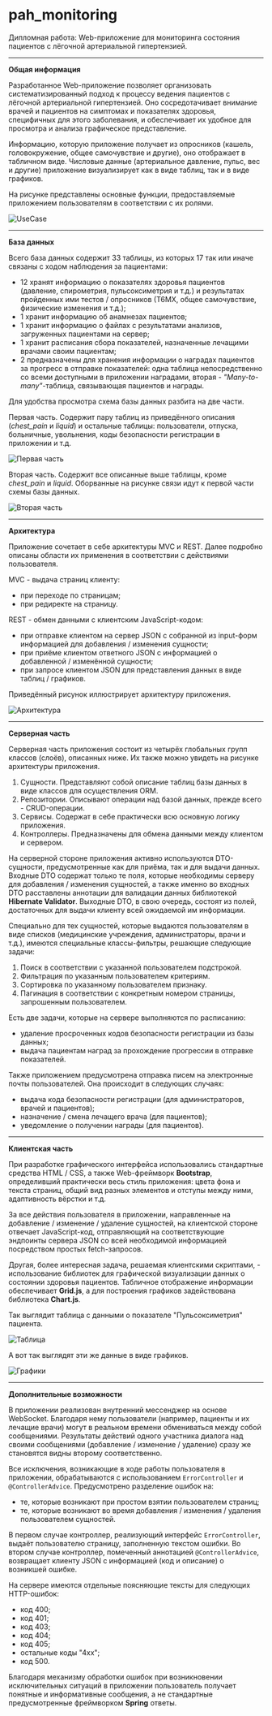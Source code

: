 # pah_monitoring
Дипломная работа: Web-приложение для мониторинга состояния пациентов с лёгочной артериальной гипертензией.

_______

**Общая информация**

Разработанное Web-приложение позволяет организовать систематизированный подход к процессу ведения пациентов с лёгочной артериальной гипертензией. Оно сосредотачивает внимание врачей и пациентов на симптомах и показателях здоровья, специфичных для этого заболевания, и обеспечивает их удобное для просмотра и анализа графическое представление.

Информацию, которую приложение получает из опросников (кашель, головокружение, общее самочувствие и другие), оно отображает в табличном виде. Числовые данные (артериальное давление, пульс, вес и другие) приложение визуализирует как в виде таблиц, так и в виде графиков.

На рисунке представлены основные функции, предоставляемые приложением пользователям в соответствии с их ролями.

![UseCase](https://github.com/user-attachments/assets/8feaf8f5-4437-4b47-80ee-e561c7205e19)

_______

**База данных**

Всего база данных содержит 33 таблицы, из которых 17 так или иначе связаны с ходом наблюдения за пациентами:

- 12 хранят информацию о показателях здоровья пациентов (давление, спирометрия, пульсоксиметрия и т.д.) и результатах пройденных ими тестов / опросников (Т6МХ, общее самочувствие, физические изменения и т.д.);
- 1 хранит информацию об анамнезах пациентов;
- 1 хранит информацию о файлах с результатами анализов, загруженных пациентами на сервер;
- 1 хранит расписания сбора показателей, назначенные лечащими врачами своим пациентам;
- 2 предназначены для хранения информации о наградах пациентов за прогресс в отправке показателей: одна таблица непосредственно со всеми доступными в приложении наградами, вторая - *"Many-to-many"*-таблица, связывающая пациентов и награды.

Для удобства просмотра схема базы данных разбита на две части.

Первая часть. Содержит пару таблиц из приведённого описания (*chest_pain* и *liquid*) и остальные таблицы: пользователи, отпуска, больничные, увольнения, коды безопасности регистрации в приложении и т.д.

![Первая часть](https://github.com/user-attachments/assets/927bd989-f75a-4048-9b7a-1a91fddcdb97)

Вторая часть. Содержит все описанные выше таблицы, кроме *chest_pain* и *liquid*. Оборванные на рисунке связи идут к первой части схемы базы данных.

![Вторая часть](https://github.com/user-attachments/assets/51e76912-1be7-4587-a80c-2bf739e9243a)

_______

**Архитектура**

Приложение сочетает в себе архитектуры MVC и REST. Далее подробно описаны области их применения в соответствии с действиями пользователя.

MVC - выдача страниц клиенту:

- при переходе по страницам;
- при редиректе на страницу.

REST - обмен данными с клиентским JavaScript-кодом:

- при отправке клиентом на сервер JSON с собранной из input-форм информацией для добавления / изменения сущности;
- при приёме клиентом ответного JSON с информацией о добавленной / изменённой сущности;
- при запросе клиентом JSON для представления данных в виде таблиц / графиков.

Приведённый рисунок иллюстрирует архитектуру приложения.

![Архитектура](https://github.com/user-attachments/assets/1e26055f-9050-4378-8c7a-488ec0ff09c0)

_______

**Серверная часть**

Серверная часть приложения состоит из четырёх глобальных групп классов (слоёв), описанных ниже. Их также можно увидеть на рисунке архитектуры приложения.

1) Сущности. Представляют собой описание таблиц базы данных в виде классов для осуществления ORM.
2) Репозитории. Описывают операции над базой данных, прежде всего - CRUD-операции.
3) Сервисы. Содержат в себе практически всю основную логику приложения.
4) Контроллеры. Предназначены для обмена данными между клиентом и сервером.

На серверной стороне приложения активно используются DTO-сущности, предусмотренные как для приёма, так и для выдачи данных. Входные DTO содержат только те поля, которые необходимы серверу для добавления / изменения сущностей, а также именно во входных DTO расставлены аннотации для валидации данных библиотекой **Hibernate Validator**. Выходные DTO, в свою очередь, состоят из полей, достаточных для выдачи клиенту всей ожидаемой им информации.

Специально для тех сущностей, которые выдаются пользователям в виде списков (медицинские учреждения, администраторы, врачи и т.д.), имеются специальные классы-фильтры, решающие следующие задачи:

1) Поиск в соответствии с указанной пользователем подстрокой.
2) Фильтрация по указанным пользователем критериям.
3) Сортировка по указанному пользователем признаку.
4) Пагинация в соответствии с конкретным номером страницы, запрошенным пользователем.

Есть две задачи, которые на сервере выполняются по расписанию:

- удаление просроченных кодов безопасности регистрации из базы данных;
- выдача пациентам наград за прохождение прогрессии в отправке показателей.

Также приложением предусмотрена отправка писем на электронные почты пользователей. Она происходит в следующих случаях:

- выдача кода безопасности регистрации (для администраторов, врачей и пациентов);
- назначение / смена лечащего врача (для пациентов);
- уведомление о получении награды (для пациентов).

_______

**Клиентская часть**

При разработке графического интерфейса использовались стандартные средства HTML / CSS, а также Web-фреймворк **Bootstrap**, определивший практически весь стиль приложения: цвета фона и текста страниц, общий вид разных элементов и отступы между ними, адаптивность вёрстки и т.д.

За все действия пользователя в приложении, направленные на добавление / изменение / удаление сущностей, на клиентской стороне отвечает JavaScript-код, отправляющий на соответствующие эндпоинты сервера JSON со всей необходимой информацией посредством простых fetch-запросов.

Другая, более интересная задача, решаемая клиентскими скриптами, - использование библиотек для графической визуализации данных о состоянии здоровья пациентов. Табличное отображение информации обеспечивает **Grid.js**, а для построения графиков задействована библиотека **Chart.js**.

Так выглядит таблица с данными о показателе "Пульсоксиметрия" пациента.

![Таблица](https://github.com/user-attachments/assets/33111d9c-7fd1-4628-b48f-87375f14545e)

А вот так выглядят эти же данные в виде графиков.

![Графики](https://github.com/user-attachments/assets/5dc1ffae-1fb0-4e86-bccb-8655b9da4037)

_______

**Дополнительные возможности**

В приложении реализован внутренний мессенджер на основе WebSocket. Благодаря нему пользователи (например, пациенты и их лечащие врачи) могут в реальном времени обмениваться между собой сообщениями. Результаты действий одного участника диалога над своими сообщениями (добавление / изменение / удаление) сразу же становятся видны второму соответственно.

Все исключения, возникающие в ходе работы пользователя в приложении, обрабатываются с использованием `ErrorController` и `@ControllerAdvice`. Предусмотрено разделение ошибок на:

- те, которые возникают при простом взятии пользователем страниц;
- те, которые возникают во время добавления / изменения / удаления пользователем сущностей.

В первом случае контроллер, реализующий интерфейс `ErrorController`, выдаёт пользователю страницу, заполненную текстом ошибки. Во втором случае контроллер, помеченный аннотацией `@ControllerAdvice`, возвращает клиенту JSON с информацией (код и описание) о возникшей ошибке.

На сервере имеются отдельные поясняющие тексты для следующих HTTP-ошибок:

- код 400;
- код 401;
- код 403;
- код 404;
- код 405;
- остальные коды "4хх";
- код 500.

Благодаря механизму обработки ошибок при возникновении исключительных ситуаций в приложении пользователь получает понятные и информативные сообщения, а не стандартные предусмотренные фреймворком **Spring** ответы.
